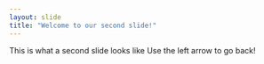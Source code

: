```yaml
---
layout: slide
title: "Welcome to our second slide!"
---
```

This is what a second slide looks like
Use the left arrow to go back!
